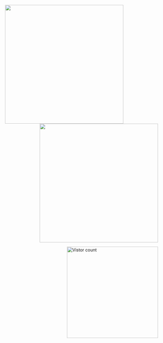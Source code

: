 [<img align="left" width="390" src="https://gist.github.com/leranjun/6e37a4897e4b51f1b7090a4167cc33b4/raw/github.svg" />](#)
[<img align="right" width="390" src="https://gist.github.com/leranjun/6e37a4897e4b51f1b7090a4167cc33b4/raw/achievements-trivia.svg" />](#)

[<img width="100%" height="0" alt="Empty" src="https://gist.githubusercontent.com/leranjun/6e37a4897e4b51f1b7090a4167cc33b4/raw/placeholder.svg">](#)

[<img align="right" alt="Vistor count" width="300" src="https://count.getloli.com/get/@leranjun?theme=rule34" />](#)
